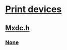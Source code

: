 # [Print devices](../_print/index.md)
## [Mxdc.h](index.md)
### [None](../mxdc/nf-mxdc-mxdcgetpdevadjustment.md)

